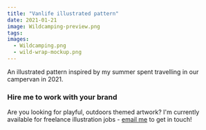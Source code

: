 ```yaml
---
title: "Vanlife illustrated pattern"
date: 2021-01-21
image: Wildcamping-preview.png
tags:
images:
  - Wildcamping.png
  - wild-wrap-mockup.png
---
```


An illustrated pattern inspired by my summer spent travelling in our campervan in 2021.

### Hire me to work with your brand
Are you looking for playful, outdoors themed artwork? I'm currently available for freelance illustration jobs - [email me](mailto:vicky@vickyhughes.co.uk) to get in touch!